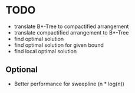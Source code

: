 TODO
====

* translate B*-Tree to compactified arrangement
* translate compactified arrangement to B*-Tree
* find optimal solution
* find optimal solution for given bound
* find local optimal solution

Optional
--------

* Better performance for sweepline (n * log(n))

